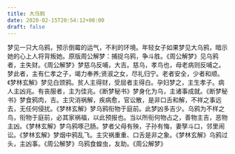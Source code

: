 ```yaml
---
title: 大乌鸦
date: 2020-02-15T20:54:12+08:00
draft: false
---
```


梦见一只大乌鸦，预示倒霉的运气，不利的环境。年轻女子如果梦见大乌鸦，暗示她的心上人将背叛她。原版周公解梦：捕捉乌鸦，争斗胜。《周公解梦》见乌鸦者，主失财。《周公解梦》梦慈乌反哺，大吉。慈乌，孝鸟也，母老病则反哺之。梦此者，主有仁孝之子，竭力奉养;贤淑之女，尽礼归宁。老者安全，少者和顺。《梦林玄解》梦见白颈鸦。贫人主得财，受屈者主得白。孕妇梦之，主生孝子。病人主凶兆。有丧服者，主为佳兆。《断梦秘书》梦身化为乌，主诸事成就。《断梦秘书》梦食鸦肉，吉。主灾消祸解，疾病愈，官讼散，是非口舌和解，不祥之事远去，无任何侵扰。《梦林玄解》梦乌鸦衔物于庭前。此梦凶多吉少。乌鸦为不样之鸟，衔物于庭前，必其家祸福，以此预报也。当以所衔何物占之，善物主吉，恶物主凶。《梦林玄解》梦乌鸦啄己肠。梦者父母有殃，子孙有悔，妻孥斗口，邻里闹讼。《梦林玄解》梦烟中鸦乱飞。主灾祸重重、口舌是非之象。《梦林玄解》乌鸦过头，主凶事。《周公解梦》乌鸦食蝗虫，友助。《周公解梦》